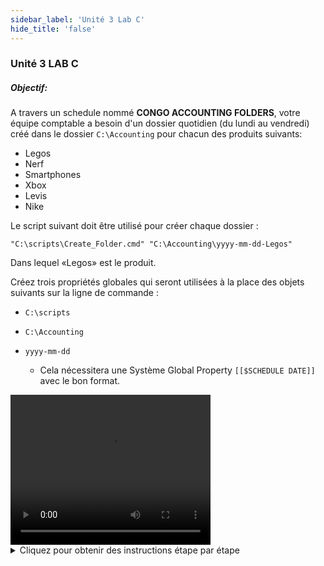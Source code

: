 ```yaml
---
sidebar_label: 'Unité 3 Lab C'
hide_title: 'false'
---
```


### Unité 3 LAB C

##### Objectif:

A travers un schedule nommé **CONGO ACCOUNTING FOLDERS**, votre équipe comptable a besoin d'un dossier quotidien (du lundi au vendredi) créé dans le dossier ```C:\Accounting``` pour chacun des produits suivants:

* Legos
* Nerf
* Smartphones
* Xbox
* Levis
* Nike

Le script suivant doit être utilisé pour créer chaque dossier :

```
"C:\scripts\Create_Folder.cmd" "C:\Accounting\yyyy-mm-dd-Legos"
```
Dans lequel «Legos» est le produit.

Créez trois propriétés globales qui seront utilisées à la place des objets suivants sur la ligne de commande :

*	```C:\scripts```
*	```C:\Accounting```
*	```yyyy-mm-dd```

    * Cela nécessitera une Système Global Property ```[[$SCHEDULE DATE]]``` avec le bon format.

<div>
<video width="320" height="240" controls>
  <source src="videobasic/U3LabC.mp4" type="video/mp4"></source>
Votre navigateur ne prend pas en charge la vidéo.
</video>
</div>

<details>

<summary>Cliquez pour obtenir des instructions étape par étape</summary>

**Instructions de laboratoire** :  

* Créer un Schedule nommé **Congo Accounting Folders**.
* Les **samedis** et **dimanches** sont des **jours non ouvrés** (non-working days).
* **Mise au plan automatique** ```7``` jours à l'avance pour ```1``` jour.
* **Suppression automatique** ```7``` jours en arrière.
* Ajouter de la documentation pour le Schedule.
* Créer un Job **Windows** pour chacun des produits.
* Nommez chaque **Job** de la même manière que son **nom de produit**.
* Ce Job doit s'exécuter en tant qu'User ID ```SMATRAINING\SMAUSER```.
* Ce Job doit s'exécuter sur la Machine ```SMATRAINING```.
* Utilisez la **ligne de commande** suivante en remplaçant les trois objets spécifiés ci-dessus par des **Global Properties** :

```
"C:\scripts\Create_Folder.cmd" "C:\Accounting\yyyy-mm-dd-Legos"
```  

:::note
N'oubliez pas que chaque Job est attribuée à un produit et que le nom du dossier doit correspondre au produit
:::

* Le Job doit être exécuté du **lundi au vendredi**.
* Les Jobs doivent être **Tagués** en fonction du produits (**jouets**,** **électronique** et **vêtements**).
* Les Jobs doivent s'exécuter dans l'ordre suivant (dépendance **Requise**):
    * Legos
    * Nerf
    * Smartphones
    * Xbox
    * Levis
    * Nike
* **Mettre au Plan** le schedule pour aujourd'hui et demain (Released).
* Utilisez la vue des opérations du Solution Manager pour vérifier si les jobs sont terminés.
* Une fois tous les jobs terminés, vérifiez que tous les dossiers ont été créés.

</details>
